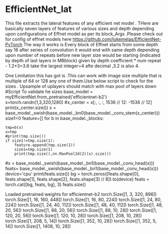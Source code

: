 # EfficientNet_lat
This file extracts the lateral features of any efficient net model . THere are basically seven layers of features  of various sizes and depth depending upon configurations of Effnet model as per its block_Args .Please check out for config of effnet models here
https://github.com/lukemelas/EfficientNet-PyTorch
The way it works is Every block of Effnet starts from some depth say 16 after series of convolution it would end with same depth  depending upon number of repeats before new layer size would be starting (indicated by depth of last layers in MBblock) given by  depth coefficient * num repeat -  1.2*3=3.6 take the largest integer=4 afte decimal ,3.2 is also 4. 


One Limitation this has got is  .This can work with image size multiple that is multiple of 64 or 128  any one of them.Use below script to check for the sizes . Upsample of uplayers should match with max pool of layers down
#Script
To validate he sizes
base_model = myEfficientNet.from_pretrained('efficientnet-b2') 
x=torch.randn(1,3,320,1280)
#x_center = x[:, :, :, 1536 // 12: -1536 // 12]
print(x_center.size())
x = base_model._swish(base_model._bn0(base_model._conv_stem(x_center)))
size1=0
feature=[]
for b in base_model._blocks:
    
    tmp=b(x)
    x=tmp
    #print(tmp.size())
    if size1!=tmp.size(1):
        feature.append(tmp.size(1))
        size1=tmp.size(1)
        print(tmp.size(),nn.MaxPool2d(2)(x).size())
        
#x = base_model._swish(base_model._bn1(base_model._conv_head(x)))  
feats= base_model._swish(base_model._bn1(base_model._conv_head(x)))  
device='cpu'
print(feats.size())
bg = torch.zeros([feats.shape[0], feats.shape[1], feats.shape[2], feats.shape[3] // 8]).to(device)
feats = torch.cat([bg, feats, bg], 3)
feats.size()


Loaded pretrained weights for efficientnet-b2
torch.Size([1, 3, 320, 896])
torch.Size([1, 16, 160, 448]) torch.Size([1, 16, 80, 224])
torch.Size([1, 24, 80, 224]) torch.Size([1, 24, 40, 112])
torch.Size([1, 48, 40, 112]) torch.Size([1, 48, 20, 56])
torch.Size([1, 88, 20, 56]) torch.Size([1, 88, 10, 28])
torch.Size([1, 120, 20, 56]) torch.Size([1, 120, 10, 28])
torch.Size([1, 208, 10, 28]) torch.Size([1, 208, 5, 14])
torch.Size([1, 352, 10, 28]) torch.Size([1, 352, 5, 14])
torch.Size([1, 1408, 10, 28])
